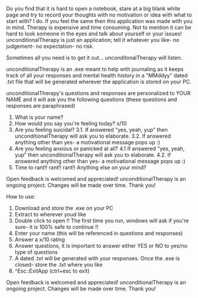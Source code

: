 Do you find that it is hard to open a notebook, stare at a big blank white page and try to record your thoughts with no motivation or idea with what to start with? I do. If you feel the same then this application was made with you in mind. Therapy is expensive and time consuming. Not to mention it can be hard to look someone in the eyes and talk about yourself or your issues! unconditionalTherapy is just an application; tell it whatever you like- no judgement- no expectation- no risk.

Sometimes all you need is to get it out... unconditonalTherapy will listen.

unconditionalTherapy is an .exe meant to help with journaling as it keeps track of all your responses and mental health history in a "MMddyy" dated .txt file that will be generated wherever the application is stored on your PC.

unconditionalTherapy's questions and responses are personalized to YOUR NAME and it will ask you the following questions (these questions and responses are paraphrased)

1. What is your name?
2. How would you say you're feeling today? x/10
3. Are you feeling suicidal?
3.1. If answered "yes, yeah, yup" then unconditionalTherapy will ask you to elaborate.
3.2. If answered anything other than yes- a motivational message pops up :)
4. Are you feeling anxious or panicked at all?
4.1  If answered "yes, yeah, yup" then unconditionalTherapy will ask you to elaborate.
4.2. If answered anything other than yes- a motivational message pops up :)
5. Time to rant!! rant!! rant!! Anything else on your mind?

Open feedback is welcomed and appreciated!
unconditionalTherapy is an ongoing project. Changes will be made over time.
Thank you!

How to use:

1. Download and store the .exe on your PC
2. Extract to wherever youd like
3. Double click to open
	!! The first time you run, windows will ask if you're sure- it is 100% safe to continue !!
4. Enter your name (this will be referenced in questions and responses)
5. Answer a x/10 rating
6. Answer questions, it is important to answer either YES or NO to yes/no type of questions
7. A dated .txt will be generated with your responses. Once the .exe is closed- store the .txt where you like
8. ^Esc::ExitApp (ctrl+esc to exit)

Open feedback is welcomed and appreciated!
unconditionalTherapy is an ongoing project. Changes will be made over time. 
Thank you!
